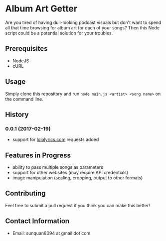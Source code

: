 # Album Art Getter
Are you tired of having dull-looking podcast visuals but don't want to spend all that time browsing for album art for each of your songs? Then this Node script could be a potential solution for your troubles.

## Prerequisites
- NodeJS
- cURL

## Usage
Simply clone this repository and run `node main.js <artist> <song name>` on the command line.

## History
### 0.0.1 (2017-02-19)
- support for [lololyrics.com](lololyrics.com) requests added

## Features in Progress
- ability to pass multiple songs as parameters
- support for other websites (may require API credentials)
- image manipulation (scaling, cropping, output to other formats)

## Contributing
Feel free to submit a pull request if you think you can make this better!

## Contact Information
- Email: sunquan8094 at gmail dot com
